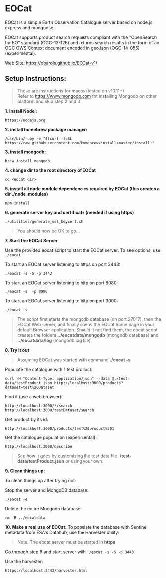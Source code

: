 # EOCat
EOCat is a simple Earth Observation Catalogue server based on node.js express and mongoose.<br>

EOCat supports product search requests compliant with the “OpenSearch for EO” standard (OGC-13-126) and returns search results in the form of an OGC OWS Context document encoded in geoJson (OGC-14-055) (experimental).


Web Site: https://obarois.github.io/EOCat-v1/

## Setup Instructions:

>These are instructions for macos (tested on v10.11+)<br>
Refer to https://www.mongodb.com fot installing Mongodb on other platform and skip step 2 and 3


__1. Install Node :__
```
https://nodejs.org
```

__2. install homebrew package manager:__
```
/usr/bin/ruby -e "$(curl -fsSL https://raw.githubusercontent.com/Homebrew/install/master/install)"
```

__3. install mongodb:__
```
brew install mongodb
```

__4. change dir to the root directory of EOCat__
```
cd <eocat dir>
```

__5. install all node module dependencies required by EOCat (this creates a dir ./node_modules)__
```
npm install
```

__6. generate server key and certificate (needed if using https)__
```
./utilities/generate_ssl_keycert.sh
```

>You should now be OK to go... 


__7. Start the EOCat Server__

Use the provided eocat script to start the EOCat server. To see options, use `./eocat`<br>

To start an EOCat server listening to https on port 3443:
```
./eocat -s -S -p 3443
```
To start an EOCat server listening to http on port 8080:
```
./eocat -s  -p 8080
```
To start an EOCat server listening to http on port 3000:
```
./eocat -s
```


>The script first starts the mongodb database (on port 27017), then the EOCat Web server, and finally opens the EOCat home page in your default Browser application.
Should it not find them, the eocat script creates the folders __../eocatdata/mongodb__ (mongodb database) and __../eocatdata/log__ (mongodb log file).


__8. Try it out__

>Assuming EOCat was started with command __./eocat -s__

Populate the catalogue with 1 test product:
```
curl -H "Content-Type: application/json" --data @./test-data/testProduct.json http://localhost:3000/products?dataset=test%20Dataset
```

Find it (use a web browser):
```
http://localhost:3000/*/search
http://localhost:3000/testDataset/search
```

Get product by its id:
```
http://localhost:3000/products/test%20product%201
```

Get the catalogue population (experimental):
```
http://localhost:3000/describe
```
>See how it goes by customizing the test data file  __./test-data/testProduct.json__ or using your own.


__9. Clean things up:__

To clean things up after trying out:

Stop the server and MongoDB database:
```
./eocat -e
```

Delete the entire Mongodb database:
```
rm -R ../eocatdata
```

__10. Make a real use of EOCat:__
To populate the database with Sentinel metadata from ESA's Datahub, use the Harvester utility:
> Note: The eocat server must be started in __https__

Go through step 6 and start server with `./eocat -s -S -p 3443`

Use the harvester:
```
https://localhost:3443/harvester.html
```


